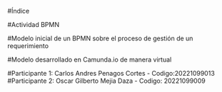 #Índice

#Actividad BPMN 

#Modelo inicial de un BPMN sobre el proceso de gestión de un requerimiento

#Modelo desarrollado en Camunda.io de manera virtual

#Participante 1: Carlos Andres Penagos Cortes - Codigo:20221099013 
#Participante 2: Oscar Gilberto Mejia Daza - Codigo:   20221099009
